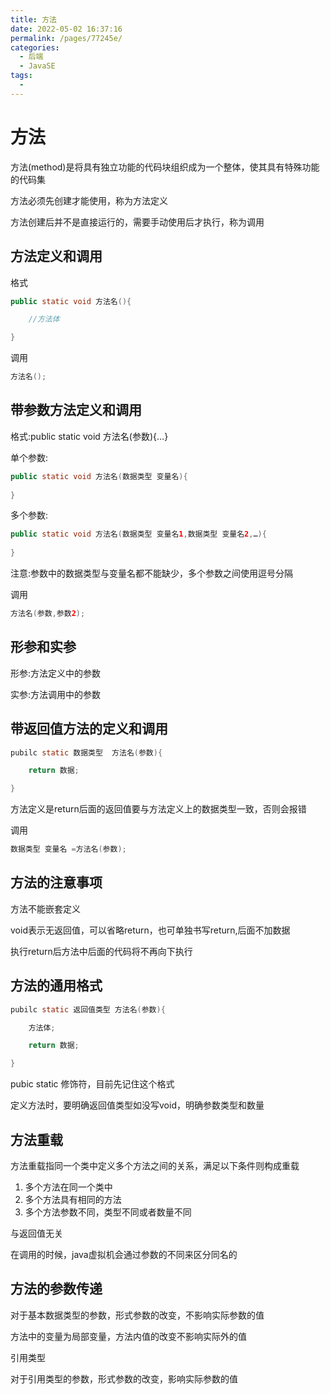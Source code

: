 ```yaml
---
title: 方法
date: 2022-05-02 16:37:16
permalink: /pages/77245e/
categories:
  - 后端
  - JavaSE
tags:
  - 
---
```

# 方法

方法(method)是将具有独立功能的代码块组织成为一个整体，使其具有特殊功能的代码集

方法必须先创建才能使用，称为方法定义

方法创建后并不是直接运行的，需要手动使用后才执行，称为调用



## 方法定义和调用

格式

```java
public static void 方法名(){

	//方法体

}
```

调用

```java
方法名();
```



## 带参数方法定义和调用

格式:public static void 方法名(参数){…}

单个参数:

```java
public static void 方法名(数据类型 变量名){
    
}
```

多个参数:

```java
public static void 方法名(数据类型 变量名1,数据类型 变量名2,…){
    
}
```



注意:参数中的数据类型与变量名都不能缺少，多个参数之间使用逗号分隔



调用

```java
方法名(参数,参数2);
```



## 形参和实参

形参:方法定义中的参数

实参:方法调用中的参数



## 带返回值方法的定义和调用

```java
pubilc static 数据类型	方法名(参数){

	return 数据;

}
```

方法定义是return后面的返回值要与方法定义上的数据类型一致，否则会报错



调用

```java
数据类型 变量名 =方法名(参数);
```







## 方法的注意事项

方法不能嵌套定义

void表示无返回值，可以省略return，也可单独书写return,后面不加数据

执行return后方法中后面的代码将不再向下执行





## 方法的通用格式

```java
pubilc static 返回值类型 方法名(参数){

	方法体;

	return 数据;

}
```

pubic static   修饰符，目前先记住这个格式

定义方法时，要明确返回值类型如没写void，明确参数类型和数量



## 方法重载

方法重载指同一个类中定义多个方法之间的关系，满足以下条件则构成重载

1. 多个方法在同一个类中
2. 多个方法具有相同的方法
3. 多个方法参数不同，类型不同或者数量不同



与返回值无关

在调用的时候，java虚拟机会通过参数的不同来区分同名的





## 方法的参数传递

对于基本数据类型的参数，形式参数的改变，不影响实际参数的值

方法中的变量为局部变量，方法内值的改变不影响实际外的值



引用类型

对于引用类型的参数，形式参数的改变，影响实际参数的值







